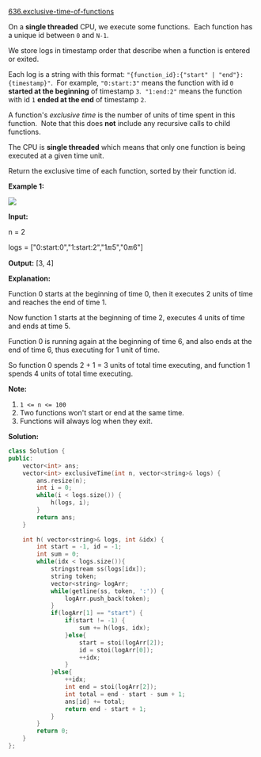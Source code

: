 [636.exclusive-time-of-functions](https://leetcode.com/problems/exclusive-time-of-functions/)  

On a **single threaded** CPU, we execute some functions.  Each function has a unique id between `0` and `N-1`.

We store logs in timestamp order that describe when a function is entered or exited.

Each log is a string with this format: `"{function_id}:{"start" | "end"}:{timestamp}"`.  For example, `"0:start:3"` means the function with id `0` **started at the beginning** of timestamp `3`.  `"1:end:2"` means the function with id `1` **ended at the end** of timestamp `2`.

A function's _exclusive time_ is the number of units of time spent in this function.  Note that this does **not** include any recursive calls to child functions.

The CPU is **single threaded** which means that only one function is being executed at a given time unit.

Return the exclusive time of each function, sorted by their function id.

**Example 1:**

**![](https://assets.leetcode.com/uploads/2019/04/05/diag1b.png)**

  
**Input:**
  
n = 2
  
logs = \["0:start:0","1:start:2","1:end:5","0:end:6"\]
  
**Output:** \[3, 4\]
  
**Explanation:**
  
Function 0 starts at the beginning of time 0, then it executes 2 units of time and reaches the end of time 1.
  
Now function 1 starts at the beginning of time 2, executes 4 units of time and ends at time 5.
  
Function 0 is running again at the beginning of time 6, and also ends at the end of time 6, thus executing for 1 unit of time. 
  
So function 0 spends 2 + 1 = 3 units of total time executing, and function 1 spends 4 units of total time executing.
  

**Note:**

1.  `1 <= n <= 100`
2.  Two functions won't start or end at the same time.
3.  Functions will always log when they exit.  



**Solution:**  

```cpp
class Solution {
public:
    vector<int> ans;
    vector<int> exclusiveTime(int n, vector<string>& logs) {
        ans.resize(n);
        int i = 0;
        while(i < logs.size()) {
            h(logs, i);
        }
        return ans;
    }
    
    int h( vector<string>& logs, int &idx) {
        int start = -1, id = -1;
        int sum = 0;
        while(idx < logs.size()){
            stringstream ss(logs[idx]);
            string token;
            vector<string> logArr;
            while(getline(ss, token, ':')) {
                logArr.push_back(token);
            }
            if(logArr[1] == "start") {
                if(start != -1) {
                    sum += h(logs, idx);
                }else{
                    start = stoi(logArr[2]);
                    id = stoi(logArr[0]);
                    ++idx;
                }
            }else{
                ++idx;
                int end = stoi(logArr[2]);
                int total = end - start - sum + 1;
                ans[id] += total;
                return end - start + 1;
            }
        }
        return 0;
    }
};
```
      